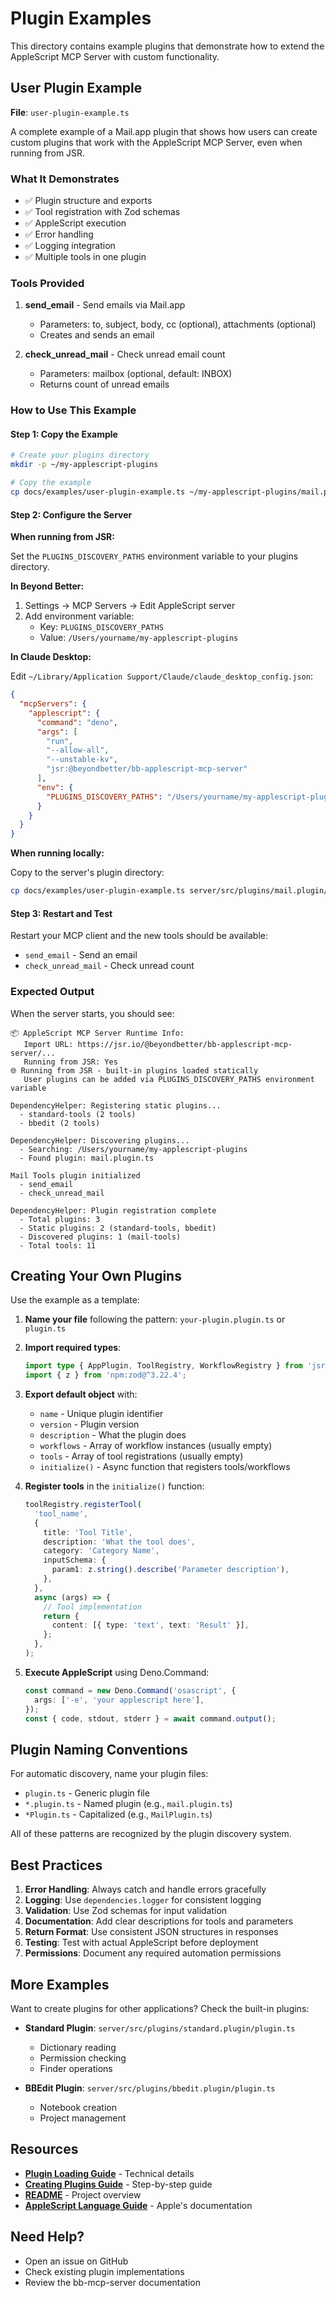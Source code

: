 # Plugin Examples

This directory contains example plugins that demonstrate how to extend the AppleScript MCP Server with custom functionality.

## User Plugin Example

**File**: `user-plugin-example.ts`

A complete example of a Mail.app plugin that shows how users can create custom plugins that work with the AppleScript MCP Server, even when running from JSR.

### What It Demonstrates

- ✅ Plugin structure and exports
- ✅ Tool registration with Zod schemas
- ✅ AppleScript execution
- ✅ Error handling
- ✅ Logging integration
- ✅ Multiple tools in one plugin

### Tools Provided

1. **send_email** - Send emails via Mail.app
   - Parameters: to, subject, body, cc (optional), attachments (optional)
   - Creates and sends an email

2. **check_unread_mail** - Check unread email count
   - Parameters: mailbox (optional, default: INBOX)
   - Returns count of unread emails

### How to Use This Example

#### Step 1: Copy the Example

```bash
# Create your plugins directory
mkdir -p ~/my-applescript-plugins

# Copy the example
cp docs/examples/user-plugin-example.ts ~/my-applescript-plugins/mail.plugin.ts
```

#### Step 2: Configure the Server

**When running from JSR:**

Set the `PLUGINS_DISCOVERY_PATHS` environment variable to your plugins directory.

**In Beyond Better:**
1. Settings → MCP Servers → Edit AppleScript server
2. Add environment variable:
   - Key: `PLUGINS_DISCOVERY_PATHS`
   - Value: `/Users/yourname/my-applescript-plugins`

**In Claude Desktop:**

Edit `~/Library/Application Support/Claude/claude_desktop_config.json`:

```json
{
  "mcpServers": {
    "applescript": {
      "command": "deno",
      "args": [
        "run",
        "--allow-all",
        "--unstable-kv",
        "jsr:@beyondbetter/bb-applescript-mcp-server"
      ],
      "env": {
        "PLUGINS_DISCOVERY_PATHS": "/Users/yourname/my-applescript-plugins"
      }
    }
  }
}
```

**When running locally:**

Copy to the server's plugin directory:

```bash
cp docs/examples/user-plugin-example.ts server/src/plugins/mail.plugin/plugin.ts
```

#### Step 3: Restart and Test

Restart your MCP client and the new tools should be available:

- `send_email` - Send an email
- `check_unread_mail` - Check unread count

### Expected Output

When the server starts, you should see:

```
📦 AppleScript MCP Server Runtime Info:
   Import URL: https://jsr.io/@beyondbetter/bb-applescript-mcp-server/...
   Running from JSR: Yes
🌐 Running from JSR - built-in plugins loaded statically
   User plugins can be added via PLUGINS_DISCOVERY_PATHS environment variable

DependencyHelper: Registering static plugins...
  - standard-tools (2 tools)
  - bbedit (2 tools)

DependencyHelper: Discovering plugins...
  - Searching: /Users/yourname/my-applescript-plugins
  - Found plugin: mail.plugin.ts

Mail Tools plugin initialized
  - send_email
  - check_unread_mail

DependencyHelper: Plugin registration complete
  - Total plugins: 3
  - Static plugins: 2 (standard-tools, bbedit)
  - Discovered plugins: 1 (mail-tools)
  - Total tools: 11
```

## Creating Your Own Plugins

Use the example as a template:

1. **Name your file** following the pattern: `your-plugin.plugin.ts` or `plugin.ts`

2. **Import required types**:
   ```typescript
   import type { AppPlugin, ToolRegistry, WorkflowRegistry } from 'jsr:@beyondbetter/bb-mcp-server';
   import { z } from 'npm:zod@^3.22.4';
   ```

3. **Export default object** with:
   - `name` - Unique plugin identifier
   - `version` - Plugin version
   - `description` - What the plugin does
   - `workflows` - Array of workflow instances (usually empty)
   - `tools` - Array of tool registrations (usually empty)
   - `initialize()` - Async function that registers tools/workflows

4. **Register tools** in the `initialize()` function:
   ```typescript
   toolRegistry.registerTool(
     'tool_name',
     {
       title: 'Tool Title',
       description: 'What the tool does',
       category: 'Category Name',
       inputSchema: {
         param1: z.string().describe('Parameter description'),
       },
     },
     async (args) => {
       // Tool implementation
       return {
         content: [{ type: 'text', text: 'Result' }],
       };
     },
   );
   ```

5. **Execute AppleScript** using Deno.Command:
   ```typescript
   const command = new Deno.Command('osascript', {
     args: ['-e', 'your applescript here'],
   });
   const { code, stdout, stderr } = await command.output();
   ```

## Plugin Naming Conventions

For automatic discovery, name your plugin files:

- `plugin.ts` - Generic plugin file
- `*.plugin.ts` - Named plugin (e.g., `mail.plugin.ts`)
- `*Plugin.ts` - Capitalized (e.g., `MailPlugin.ts`)

All of these patterns are recognized by the plugin discovery system.

## Best Practices

1. **Error Handling**: Always catch and handle errors gracefully
2. **Logging**: Use `dependencies.logger` for consistent logging
3. **Validation**: Use Zod schemas for input validation
4. **Documentation**: Add clear descriptions for tools and parameters
5. **Return Format**: Use consistent JSON structures in responses
6. **Testing**: Test with actual AppleScript before deployment
7. **Permissions**: Document any required automation permissions

## More Examples

Want to create plugins for other applications? Check the built-in plugins:

- **Standard Plugin**: `server/src/plugins/standard.plugin/plugin.ts`
  - Dictionary reading
  - Permission checking
  - Finder operations

- **BBEdit Plugin**: `server/src/plugins/bbedit.plugin/plugin.ts`
  - Notebook creation
  - Project management

## Resources

- **[Plugin Loading Guide](../PLUGIN_LOADING.md)** - Technical details
- **[Creating Plugins Guide](../creating-plugins.md)** - Step-by-step guide
- **[README](../../README.md)** - Project overview
- **[AppleScript Language Guide](https://developer.apple.com/library/archive/documentation/AppleScript/Conceptual/AppleScriptLangGuide/)** - Apple's documentation

## Need Help?

- Open an issue on GitHub
- Check existing plugin implementations
- Review the bb-mcp-server documentation
